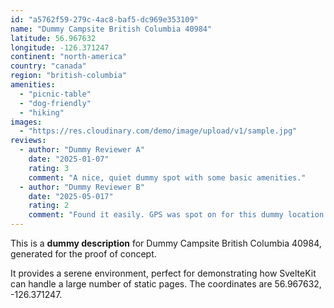 ```yaml
---
id: "a5762f59-279c-4ac8-baf5-dc969e353109"
name: "Dummy Campsite British Columbia 40984"
latitude: 56.967632
longitude: -126.371247
continent: "north-america"
country: "canada"
region: "british-columbia"
amenities:
  - "picnic-table"
  - "dog-friendly"
  - "hiking"
images:
  - "https://res.cloudinary.com/demo/image/upload/v1/sample.jpg"
reviews:
  - author: "Dummy Reviewer A"
    date: "2025-01-07"
    rating: 3
    comment: "A nice, quiet dummy spot with some basic amenities."
  - author: "Dummy Reviewer B"
    date: "2025-05-017"
    rating: 2
    comment: "Found it easily. GPS was spot on for this dummy location."
---
```


This is a **dummy description** for Dummy Campsite British Columbia 40984, generated for the proof of concept.

It provides a serene environment, perfect for demonstrating how SvelteKit can handle a large number of static pages. The coordinates are 56.967632, -126.371247.
